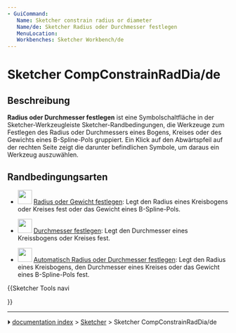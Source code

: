 ```yaml
---
- GuiCommand:
   Name: Sketcher constrain radius or diameter
   Name/de: Sketcher Radius oder Durchmesser festlegen
   MenuLocation: 
   Workbenches: Sketcher Workbench/de
---
```


# Sketcher CompConstrainRadDia/de



## Beschreibung

**Radius oder Durchmesser festlegen** ist eine Symbolschaltfläche in der Sketcher-Werkzeugleiste Sketcher-Randbedingungen, die Werkzeuge zum Festlegen des Radius oder Durchmessers eines Bogens, Kreises oder des Gewichts eines B-Spline-Pols gruppiert. Ein Klick auf den Abwärtspfeil auf der rechten Seite zeigt die darunter befindlichen Symbole, um daraus ein Werkzeug auszuwählen.



## Randbedingungsarten

-   <img alt="" src=images/Sketcher_ConstrainRadius.svg  style="width:32px;"> [Radius oder Gewicht festlegen](Sketcher_ConstrainRadius/de.md): Legt den Radius eines Kreisbogens oder Kreises fest oder das Gewicht eines B-Spline-Pols.

-   <img alt="" src=images/Sketcher_ConstrainDiameter.svg  style="width:32px;"> [Durchmesser festlegen](Sketcher_ConstrainDiameter/de.md): Legt den Durchmesser eines Kreissbogens oder Kreises fest.

-   <img alt="" src=images/Sketcher_ConstrainRadiam.svg  style="width:32px;"> [Automatisch Radius oder Durchmesser festlegen](Sketcher_ConstrainRadiam/de.md): Legt den Radius eines Kreisbogens, den Durchmesser eines Kreises oder das Gewicht eines B-Spline-Pols fest.





{{Sketcher Tools navi

}}



---
⏵ [documentation index](../README.md) > [Sketcher](Sketcher_Workbench.md) > Sketcher CompConstrainRadDia/de

